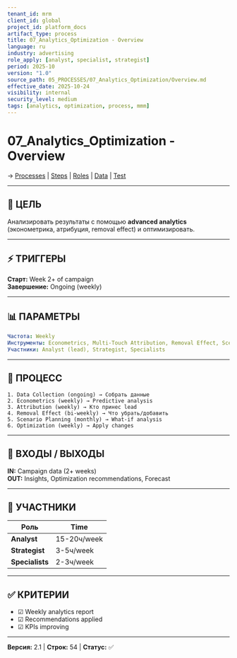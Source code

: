 ```yaml
---
tenant_id: mrm
client_id: global
project_id: platform_docs
artifact_type: process
title: 07_Analytics_Optimization - Overview
language: ru
industry: advertising
role_apply: [analyst, specialist, strategist]
period: 2025-10
version: "1.0"
source_path: 05_PROCESSES/07_Analytics_Optimization/Overview.md
effective_date: 2025-10-24
visibility: internal
security_level: medium
tags: [analytics, optimization, process, mmm]
---
```


# 07_Analytics_Optimization - Overview

→ [Processes](../_README.md) | [Steps](./Process_Steps.md) | [Roles](./Roles_Responsibilities.md) | [Data](./Data_IO.md) | [Test](./Test_Scenario.md)

---

## 🎯 ЦЕЛЬ

Анализировать результаты с помощью **advanced analytics** (эконометрика, атрибуция, removal effect) и оптимизировать.

---

## ⚡ ТРИГГЕРЫ

**Старт:** Week 2+ of campaign  
**Завершение:** Ongoing (weekly)

---

## 📊 ПАРАМЕТРЫ

```yaml
Частота: Weekly
Инструменты: Econometrics, Multi-Touch Attribution, Removal Effect, Scenario Planning
Участники: Analyst (lead), Strategist, Specialists
```

---

## 🔄 ПРОЦЕСС

```
1. Data Collection (ongoing) → Собрать данные
2. Econometrics (weekly) → Predictive analysis
3. Attribution (weekly) → Кто принес lead
4. Removal Effect (bi-weekly) → Что убрать/добавить
5. Scenario Planning (monthly) → What-if analysis
6. Optimization (weekly) → Apply changes
```

---

## 📁 ВХОДЫ / ВЫХОДЫ

**IN:** Campaign data (2+ weeks)  
**OUT:** Insights, Optimization recommendations, Forecast

---

## 👥 УЧАСТНИКИ

| Роль | Time |
|------|------|
| **Analyst** | 15-20ч/week |
| **Strategist** | 3-5ч/week |
| **Specialists** | 2-3ч/week |

---

## ✅ КРИТЕРИИ

- ☑ Weekly analytics report
- ☑ Recommendations applied
- ☑ KPIs improving

---

**Версия:** 2.1 | **Строк:** 54 | **Статус:** ✅
